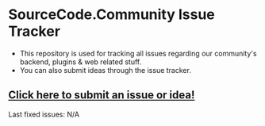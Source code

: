 # SourceCode.Community Issue Tracker

 - This repository is used for tracking all issues regarding our community's backend, plugins & web related stuff.
 - You can also submit ideas through the issue tracker.

## [Click here to submit an issue or idea!](https://github.com/meev/SourceCode/issues/new)

Last fixed issues:
N/A

